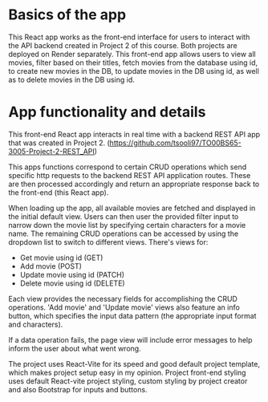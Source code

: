 # Basics of the app

This React app works as the front-end interface for users to interact with the API backend created in Project 2 of this course. Both projects are deployed on Render separately. This front-end app allows users to view all movies, filter based on their titles, fetch movies from the database using id, to create new movies in the DB, to update movies in the DB using id, as well as to delete movies in the DB using id.

# App functionality and details

This front-end React app interacts in real time with a backend REST API app that was created in Project 2. (https://github.com/tsooli97/TO00BS65-3005-Project-2-REST_API)

This apps functions correspond to certain CRUD operations which send specific http requests to the backend REST API application routes. These are then processed accordingly and return an appropriate response back to the front-end (this React app).

When loading up the app, all available movies are fetched and displayed in the initial default view. Users can then user the provided filter input to narrow down the movie list by specifying certain characters for a movie name. The remaining CRUD operations can be accessed by using the dropdown list to switch to different views. There's views for:

- Get movie using id (GET)
- Add movie (POST)
- Update movie using id (PATCH)
- Delete movie using id (DELETE)

Each view provides the necessary fields for accomplishing the CRUD operations. 'Add movie' and 'Update movie' views also feature an info button, which specifies the input data pattern (the appropriate input format and characters).

If a data operation fails, the page view will include error messages to help inform the user about what went wrong.

The project uses React-Vite for its speed and good default project template, which makes project setup easy in my opinion.
Project front-end styling uses default React-vite project styling, custom styling by project creator and also Bootstrap for inputs and buttons.
